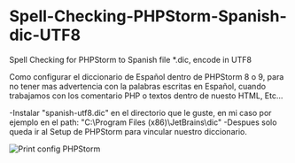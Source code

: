 # Spell-Checking-PHPStorm-Spanish-dic-UTF8
Spell Checking for PHPStorm to Spanish file *.dic, encode in UTF8

Como configurar el diccionario de Español dentro de PHPStorm 8 o 9, para no tener mas advertencia con la palabras escritas en Español, cuando trabajamos con los comentario PHP o textos dentro de nuesto HTML, Etc...

-Instalar "spanish-utf8.dic" en el directorio que le guste, en mi caso por ejemplo en el path: 
"C:\Program Files (x86)\JetBrains\dic"
-Despues solo queda ir al Setup de PHPStorm para vincular nuestro diccionario.

![Print config PHPStorm](http://s25.postimg.org/a9hknho4v/Print_de_pantalla_633.jpg)
